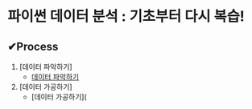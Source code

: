 # 파이썬 데이터 분석 : 기초부터 다시 복습!

## ✔Process
1. [데이터 파악하기]
    * [데이터 파악하기](https://github.com/youjin2github/python_-/blob/main/데이터파악하기.py)
2. [데이터 가공하기]
    * [데이터 가공하기](
